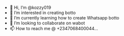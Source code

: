 - 👋 Hi, I’m @kozzy019
- 👀 I’m interested in creating botto
- 🌱 I’m currently learning how to create Whatsapp botto
- 💞️ I’m looking to collaborate on wabot 
- 📫 How to reach me @ +2347068400044...

<!---
kozzy019/kozzy019 is a ✨ special ✨ repository because its `README.md` (this file) appears on your GitHub profile.
You can click the Preview link to take a look at your changes.
--->
